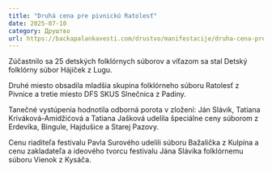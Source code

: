 ```yaml
---
title: "Druhá cena pre pivnickú Ratolesť"
date: 2025-07-10
category: Друштво
url: https://backapalankavesti.com/drustvo/manifestacije/druha-cena-pre-pivnicku-ratolest/
---
```


Zúčastnilo sa 25 detských folklórnych súborov a víťazom sa stal Detský folklórny súbor Hájiček z Lugu.

Druhé miesto obsadila mladšia skupina folklórneho súboru Ratolesť z Pivnice a tretie miesto DFS SKUS Slnečnica z Padiny.

Tanečné vystúpenia hodnotila odborná porota v zložení: Ján Slávik, Tatiana Kriváková-Amidžićová a Tatiana Jašková udelila špeciálne ceny súborom z Erdevíka, Bingule, Hajdušice a Starej Pazovy.

Cenu riaditeľa festivalu Pavla Surového udelili súboru Bažalička z Kulpína a cenu zakladateľa a ideového tvorcu festivalu Jána Slávika folklórnemu súboru Vienok z Kysáča.
